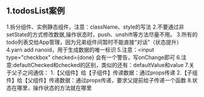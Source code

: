 ## 1.todosList案例
1.拆分组件、实例静态组件，注意：className、style的写法
2.不要通过非setState的方式修改数据,操作状态时，push、unshift等方法尽量不用。
3.所有的todo列表交给App管理，因为兄弟组件间暂时不能直接“对话”（状态提升）
4.yarn add nanoid，用于生成数据的唯一标识
5.注意：<input type="checkbox" checked={done} 会有一个警告，写onChange即可
6.注意:defaultChecked和checked的区别，类似的还有：defaultValue和value
7.关于父子之间通信：
    1.【父组件】给【子组件】传递数据：通过props传递
    2.【子组件】给【父组件】传递数据：通过props传递，要求父提前给子传递一个函数
8.状态在哪里，操作状态的方法就在哪里